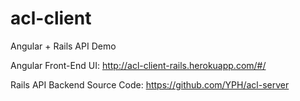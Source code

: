 acl-client
==========

Angular + Rails API Demo

Angular Front-End UI:
http://acl-client-rails.herokuapp.com/#/

Rails API Backend Source Code:
https://github.com/YPH/acl-server
